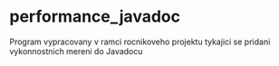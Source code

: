 performance_javadoc
===================

Program vypracovany v ramci rocnikoveho projektu tykajici se pridani vykonnostnich mereni do Javadocu
